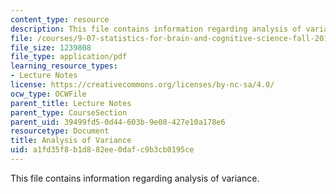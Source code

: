 ```yaml
---
content_type: resource
description: This file contains information regarding analysis of variance.
file: /courses/9-07-statistics-for-brain-and-cognitive-science-fall-2016/a1fd35f8b1d882ee0dafc9b3cb0195ce_MIT9_07F16_lec14.pdf
file_size: 1239808
file_type: application/pdf
learning_resource_types:
- Lecture Notes
license: https://creativecommons.org/licenses/by-nc-sa/4.0/
ocw_type: OCWFile
parent_title: Lecture Notes
parent_type: CourseSection
parent_uid: 39499fd5-0d44-603b-9e08-427e10a178e6
resourcetype: Document
title: Analysis of Variance
uid: a1fd35f8-b1d8-82ee-0daf-c9b3cb0195ce
---
```

This file contains information regarding analysis of variance.